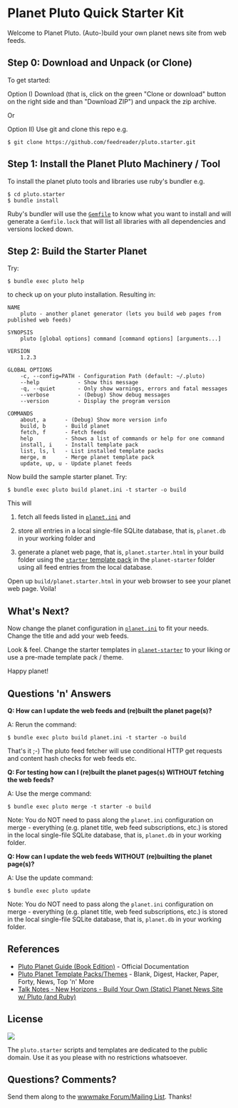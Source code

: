 
# Planet Pluto Quick Starter Kit

Welcome to Planet Pluto.
(Auto-)build your own planet news site from web feeds.



## Step 0: Download and Unpack (or Clone)

To get started:

Option I) Download (that is, click on the green "Clone or download" button on the right side and than "Download ZIP") and unpack the zip archive.

Or

Option II) Use git and clone this repo e.g.

    $ git clone https://github.com/feedreader/pluto.starter.git



## Step 1: Install the Planet Pluto Machinery / Tool

To install the planet pluto tools and libraries use
ruby's bundler e.g.

    $ cd pluto.starter
    $ bundle install

Ruby's bundler will use the [`Gemfile`](Gemfile) to
know what you want to install and will
generate a `Gemfile.lock` that will list all libraries
with all dependencies and versions locked down.


## Step 2: Build the Starter Planet

Try:

    $ bundle exec pluto help

to check up on your pluto installation. Resulting in:

```
NAME
    pluto - another planet generator (lets you build web pages from published web feeds)

SYNOPSIS
    pluto [global options] command [command options] [arguments...]

VERSION
    1.2.3

GLOBAL OPTIONS
    -c, --config=PATH - Configuration Path (default: ~/.pluto)
    --help            - Show this message
    -q, --quiet       - Only show warnings, errors and fatal messages
    --verbose         - (Debug) Show debug messages
    --version         - Display the program version

COMMANDS
    about, a      - (Debug) Show more version info
    build, b      - Build planet
    fetch, f      - Fetch feeds
    help          - Shows a list of commands or help for one command
    install, i    - Install template pack
    list, ls, l   - List installed template packs
    merge, m      - Merge planet template pack
    update, up, u - Update planet feeds
```


Now build the sample starter planet. Try:

    $ bundle exec pluto build planet.ini -t starter -o build


This will

1) fetch all feeds listed in [`planet.ini`](planet.ini) and

2) store all entries in a local single-file SQLite database,
that is, `planet.db` in your working folder and

3) generate a planet web page, that is, `planet.starter.html` in your build folder
using the [`starter` template pack](planet-starter) in the `planet-starter` folder
using all feed entries from the local database.

Open up `build/planet.starter.html` in your web browser
to see your planet web page. Voila!



## What's Next?

Now change the planet configuration in [`planet.ini`](planet.ini) to fit your needs.
Change the title and add your web feeds.

Look & feel. Change the starter templates in [`planet-starter`](planet-starter)
to your liking
or use a pre-made template pack / theme.

Happy planet!




## Questions 'n' Answers

**Q: How can I update the web feeds and (re)built the planet page(s)?**

A: Rerun the command:

    $ bundle exec pluto build planet.ini -t starter -o build

That's it ;-) The pluto feed fetcher will use conditional HTTP get requests and content hash checks for web feeds etc.



**Q: For testing how can I (re)built the planet pages(s) WITHOUT fetching the web feeds?**

A: Use the merge command:

    $ bundle exec pluto merge -t starter -o build

Note: You do NOT need to pass along the `planet.ini` configuration on merge - everything
(e.g. planet title, web feed subscriptions, etc.) is stored in the
local single-file SQLite database, that is, `planet.db` in your working folder.


**Q: How can I update the web feeds WITHOUT (re)builting the planet page(s)?**

A: Use the update command:

    $ bundle exec pluto update

Note: You do NOT need to pass along the `planet.ini` configuration on merge - everything
(e.g. planet title, web feed subscriptions, etc.) is stored in the
local single-file SQLite database, that is, `planet.db` in your working folder.



## References

- [Pluto Planet Guide (Book Edition)](https://feedreader.github.io) - Official Documentation
- [Pluto Planet Template Packs/Themes](http://planet-templates.github.io) - Blank, Digest, Hacker, Paper, Forty, News, Top 'n' More
- [Talk Notes - New Horizons - Build Your Own (Static) Planet News Site w/ Pluto (and Ruby)](https://github.com/geraldb/talks/blob/master/planet.md)


## License

![](https://publicdomainworks.github.io/buttons/zero88x31.png)

The `pluto.starter` scripts and templates are dedicated to the public domain.
Use it as you please with no restrictions whatsoever.


## Questions? Comments?

Send them along to the [wwwmake Forum/Mailing List](http://groups.google.com/group/wwwmake).
Thanks!
